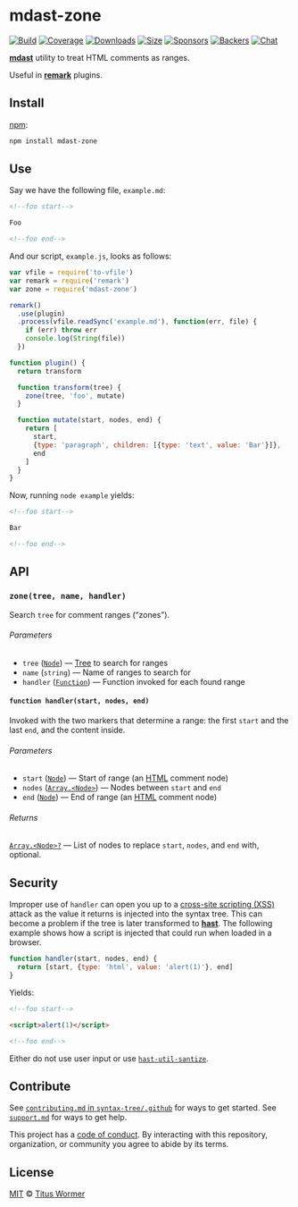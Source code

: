 # mdast-zone

[![Build][build-badge]][build]
[![Coverage][coverage-badge]][coverage]
[![Downloads][downloads-badge]][downloads]
[![Size][size-badge]][size]
[![Sponsors][sponsors-badge]][collective]
[![Backers][backers-badge]][collective]
[![Chat][chat-badge]][chat]

[**mdast**][mdast] utility to treat HTML comments as ranges.

Useful in [**remark**][remark] plugins.

## Install

[npm][]:

```sh
npm install mdast-zone
```

## Use

Say we have the following file, `example.md`:

```markdown
<!--foo start-->

Foo

<!--foo end-->
```

And our script, `example.js`, looks as follows:

```js
var vfile = require('to-vfile')
var remark = require('remark')
var zone = require('mdast-zone')

remark()
  .use(plugin)
  .process(vfile.readSync('example.md'), function(err, file) {
    if (err) throw err
    console.log(String(file))
  })

function plugin() {
  return transform

  function transform(tree) {
    zone(tree, 'foo', mutate)
  }

  function mutate(start, nodes, end) {
    return [
      start,
      {type: 'paragraph', children: [{type: 'text', value: 'Bar'}]},
      end
    ]
  }
}
```

Now, running `node example` yields:

```markdown
<!--foo start-->

Bar

<!--foo end-->
```

## API

### `zone(tree, name, handler)`

Search `tree` for comment ranges (“zones”).

###### Parameters

*   `tree` ([`Node`][node]) — [Tree][] to search for ranges
*   `name` (`string`) — Name of ranges to search for
*   `handler` ([`Function`][handler]) — Function invoked for each found range

#### `function handler(start, nodes, end)`

Invoked with the two markers that determine a range: the first `start`
and the last `end`, and the content inside.

###### Parameters

*   `start` ([`Node`][node]) — Start of range (an [HTML][] comment node)
*   `nodes` ([`Array.<Node>`][node]) — Nodes between `start` and `end`
*   `end` ([`Node`][node]) — End of range (an [HTML][] comment node)

###### Returns

[`Array.<Node>?`][node] — List of nodes to replace `start`, `nodes`, and `end`
with, optional.

## Security

Improper use of `handler` can open you up to a [cross-site scripting (XSS)][xss]
attack as the value it returns is injected into the syntax tree.
This can become a problem if the tree is later transformed to [**hast**][hast].
The following example shows how a script is injected that could run when loaded
in a browser.

```js
function handler(start, nodes, end) {
  return [start, {type: 'html', value: 'alert(1)'}, end]
}
```

Yields:

```markdown
<!--foo start-->

<script>alert(1)</script>

<!--foo end-->
```

Either do not use user input or use [`hast-util-santize`][sanitize].

## Contribute

See [`contributing.md` in `syntax-tree/.github`][contributing] for ways to get
started.
See [`support.md`][support] for ways to get help.

This project has a [code of conduct][coc].
By interacting with this repository, organization, or community you agree to
abide by its terms.

## License

[MIT][license] © [Titus Wormer][author]

<!-- Definitions -->

[build-badge]: https://img.shields.io/travis/syntax-tree/mdast-zone.svg

[build]: https://travis-ci.org/syntax-tree/mdast-zone

[coverage-badge]: https://img.shields.io/codecov/c/github/syntax-tree/mdast-zone.svg

[coverage]: https://codecov.io/github/syntax-tree/mdast-zone

[downloads-badge]: https://img.shields.io/npm/dm/mdast-zone.svg

[downloads]: https://www.npmjs.com/package/mdast-zone

[size-badge]: https://img.shields.io/bundlephobia/minzip/mdast-zone.svg

[size]: https://bundlephobia.com/result?p=mdast-zone

[sponsors-badge]: https://opencollective.com/unified/sponsors/badge.svg

[backers-badge]: https://opencollective.com/unified/backers/badge.svg

[collective]: https://opencollective.com/unified

[chat-badge]: https://img.shields.io/badge/chat-spectrum-7b16ff.svg

[chat]: https://spectrum.chat/unified/syntax-tree

[npm]: https://docs.npmjs.com/cli/install

[license]: license

[author]: https://wooorm.com

[contributing]: https://github.com/syntax-tree/.github/blob/master/contributing.md

[support]: https://github.com/syntax-tree/.github/blob/master/support.md

[coc]: https://github.com/syntax-tree/.github/blob/master/code-of-conduct.md

[mdast]: https://github.com/syntax-tree/mdast

[remark]: https://github.com/remarkjs/remark

[handler]: #function-handlerstart-nodes-end

[node]: https://github.com/syntax-tree/mdast#nodes

[tree]: https://github.com/syntax-tree/unist#tree

[html]: https://github.com/syntax-tree/mdast#html

[xss]: https://en.wikipedia.org/wiki/Cross-site_scripting

[hast]: https://github.com/syntax-tree/hast

[sanitize]: https://github.com/syntax-tree/hast-util-sanitize
